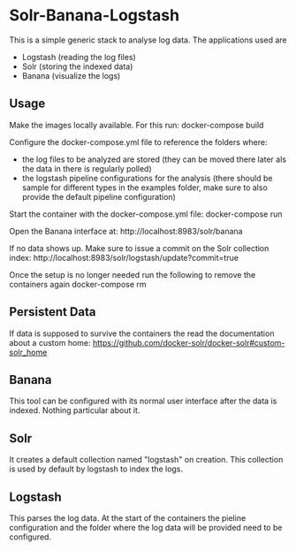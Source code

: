 Solr-Banana-Logstash
====================

This is a simple generic stack to analyse log data. The applications used are

- Logstash (reading the log files)
- Solr (storing the indexed data)
- Banana (visualize the logs)

Usage
-----

Make the images locally available. For this run:
	docker-compose build

Configure the docker-compose.yml file to reference the folders where:

- the log files to be analyzed are stored (they can be moved there later als the data in there is regularly polled)
- the logstash pipeline configurations for the analysis (there should be sample for different types in the examples folder, make sure to also provide the default pipeline configuration)

Start the container with the docker-compose.yml file:
	docker-compose run

Open the Banana interface at: http://localhost:8983/solr/banana

If no data shows up. Make sure to issue a commit on the Solr collection index:
	http://localhost:8983/solr/logstash/update?commit=true

Once the setup is no longer needed run the following to remove the containers again
	docker-compose rm

Persistent Data
---------------

If data is supposed to survive the containers the read the documentation about a custom home: https://github.com/docker-solr/docker-solr#custom-solr_home


Banana
------

This tool can be configured with its normal user interface after the data is indexed. Nothing particular about it.

Solr
----

It creates a default collection named "logstash" on creation. This collection is used by default by logstash to index the logs.

Logstash
--------

This parses the log data. At the start of the containers the pieline configuration and the folder where the log data will be provided need to be configured.